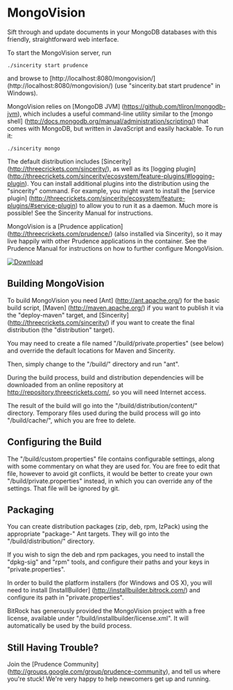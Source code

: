 
MongoVision
===========

Sift through and update documents in your MongoDB databases with this friendly,
straightforward web interface.

To start the MongoVision server, run

    ./sincerity start prudence

and browse to [http://localhost:8080/mongovision/]
(http://localhost:8080/mongovision/) (use "sincerity.bat start prudence" in
Windows).

MongoVision relies on [MongoDB JVM] (https://github.com/tliron/mongodb-jvm),
which includes a useful command-line utility similar to the [mongo shell]
(http://docs.mongodb.org/manual/administration/scripting/) that comes with
MongoDB, but written in JavaScript and easily hackable. To run it:

    ./sincerity mongo

The default distribution includes [Sincerity]
(http://threecrickets.com/sincerity/), as well as its [logging plugin]
(http://threecrickets.com/sincerity/ecosystem/feature-plugins/#logging-plugin).
You can install additional plugins into the distribution using the "sincerity"
command. For example, you might want to install the [service plugin]
(http://threecrickets.com/sincerity/ecosystem/feature-plugins/#service-plugin)
to allow you to run it as a daemon. Much more is possible! See the Sincerity
Manual for instructions.

MongoVision is a [Prudence application] (http://threecrickets.com/prudence/)
(also installed via Sincerity), so it may live happily with other Prudence
applications in the container. See the Prudence Manual for instructions on how
to further configure MongoVision.

[![Download](http://threecrickets.com/media/download.png "Download")](https://drive.google.com/folderview?id=0B5XU4AmCevRXYVVhbWhCbUM1NjQ)


Building MongoVision
--------------------

To build MongoVision you need [Ant] (http://ant.apache.org/) for the basic build
script, [Maven] (http://maven.apache.org/) if you want to publish it via the
"deploy-maven" target, and [Sincerity] (http://threecrickets.com/sincerity/) if
you want to create the final distribution (the "distribution" target).

You may need to create a file named "/build/private.properties" (see below) and
override the default locations for Maven and Sincerity.

Then, simply change to the "/build/" directory and run "ant".

During the build process, build and distribution dependencies will be
downloaded from an online repository at http://repository.threecrickets.com/, so
you will need Internet access.

The result of the build will go into the "/build/distribution/content/"
directory. Temporary files used during the build process will go into
"/build/cache/", which you are free to delete.


Configuring the Build
---------------------

The "/build/custom.properties" file contains configurable settings, along with
some commentary on what they are used for. You are free to edit that file,
however to avoid git conflicts, it would be better to create your own
"/build/private.properties" instead, in which you can override any of the
settings. That file will be ignored by git.


Packaging
---------

You can create distribution packages (zip, deb, rpm, IzPack) using the
appropriate "package-" Ant targets. They will go into the "/build/distribution/"
directory.

If you wish to sign the deb and rpm packages, you need to install the
"dpkg-sig" and "rpm" tools, and configure their paths and your keys in
"private.properties".

In order to build the platform installers (for Windows and OS X), you will need
to install [InstallBuilder] (http://installbuilder.bitrock.com/) and configure
its path in "private.properties".

BitRock has generously provided the MongoVision project with a free license,
available under "/build/installbuilder/license.xml". It will automatically be
used by the build process.


Still Having Trouble?
---------------------

Join the [Prudence Community]
(http://groups.google.com/group/prudence-community), and tell us where you're
stuck! We're very happy to help newcomers get up and running.